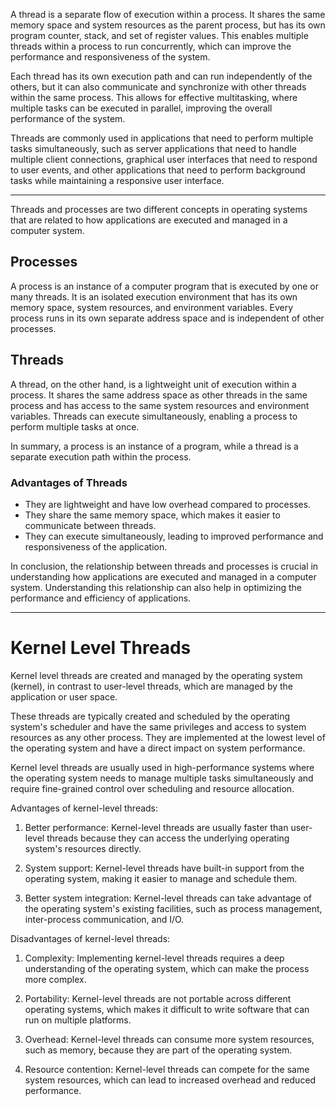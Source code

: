 A thread is a separate flow of execution within a process. It shares the same memory space and system resources as the parent process, but has its own program counter, stack, and set of register values. This enables multiple threads within a process to run concurrently, which can improve the performance and responsiveness of the system.

Each thread has its own execution path and can run independently of the others, but it can also communicate and synchronize with other threads within the same process. This allows for effective multitasking, where multiple tasks can be executed in parallel, improving the overall performance of the system.

Threads are commonly used in applications that need to perform multiple tasks simultaneously, such as server applications that need to handle multiple client connections, graphical user interfaces that need to respond to user events, and other applications that need to perform background tasks while maintaining a responsive user interface.


----

Threads and processes are two different concepts in operating systems that are related to how applications are executed and managed in a computer system.

## Processes

A process is an instance of a computer program that is executed by one or many threads. It is an isolated execution environment that has its own memory space, system resources, and environment variables. Every process runs in its own separate address space and is independent of other processes.

## Threads

A thread, on the other hand, is a lightweight unit of execution within a process. It shares the same address space as other threads in the same process and has access to the same system resources and environment variables. Threads can execute simultaneously, enabling a process to perform multiple tasks at once.

In summary, a process is an instance of a program, while a thread is a separate execution path within the process.

### Advantages of Threads

-   They are lightweight and have low overhead compared to processes.
-   They share the same memory space, which makes it easier to communicate between threads.
-   They can execute simultaneously, leading to improved performance and responsiveness of the application.

In conclusion, the relationship between threads and processes is crucial in understanding how applications are executed and managed in a computer system. Understanding this relationship can also help in optimizing the performance and efficiency of applications.

---

# Kernel Level Threads

Kernel level threads are created and managed by the operating system (kernel), in contrast to user-level threads, which are managed by the application or user space.

These threads are typically created and scheduled by the operating system's scheduler and have the same privileges and access to system resources as any other process. They are implemented at the lowest level of the operating system and have a direct impact on system performance.

Kernel level threads are usually used in high-performance systems where the operating system needs to manage multiple tasks simultaneously and require fine-grained control over scheduling and resource allocation.

Advantages of kernel-level threads:

1.  Better performance: Kernel-level threads are usually faster than user-level threads because they can access the underlying operating system's resources directly.
    
2.  System support: Kernel-level threads have built-in support from the operating system, making it easier to manage and schedule them.
    
3.  Better system integration: Kernel-level threads can take advantage of the operating system's existing facilities, such as process management, inter-process communication, and I/O.
    

Disadvantages of kernel-level threads:

1.  Complexity: Implementing kernel-level threads requires a deep understanding of the operating system, which can make the process more complex.
    
2.  Portability: Kernel-level threads are not portable across different operating systems, which makes it difficult to write software that can run on multiple platforms.
    
3.  Overhead: Kernel-level threads can consume more system resources, such as memory, because they are part of the operating system.
    
4.  Resource contention: Kernel-level threads can compete for the same system resources, which can lead to increased overhead and reduced performance.